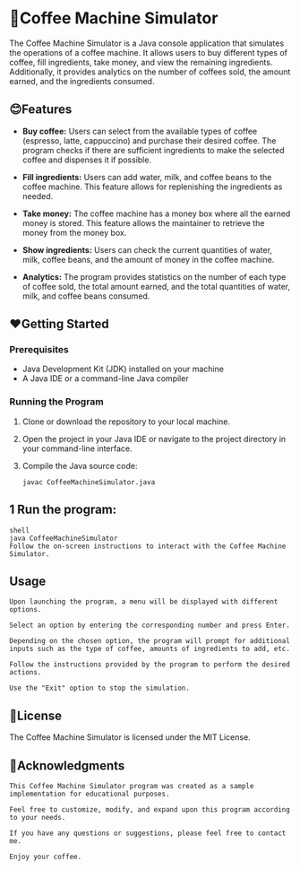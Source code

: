 # 🏡Coffee Machine Simulator

The Coffee Machine Simulator is a Java console application that simulates the operations of a coffee machine. It allows users to buy different types of coffee, fill ingredients, take money, and view the remaining ingredients. Additionally, it provides analytics on the number of coffees sold, the amount earned, and the ingredients consumed.

## 😊Features

- **Buy coffee:** Users can select from the available types of coffee (espresso, latte, cappuccino) and purchase their desired coffee. The program checks if there are sufficient ingredients to make the selected coffee and dispenses it if possible.

- **Fill ingredients:** Users can add water, milk, and coffee beans to the coffee machine. This feature allows for replenishing the ingredients as needed.

- **Take money:** The coffee machine has a money box where all the earned money is stored. This feature allows the maintainer to retrieve the money from the money box.

- **Show ingredients:** Users can check the current quantities of water, milk, coffee beans, and the amount of money in the coffee machine.

- **Analytics:** The program provides statistics on the number of each type of coffee sold, the total amount earned, and the total quantities of water, milk, and coffee beans consumed.

## ❤️Getting Started

### Prerequisites

- Java Development Kit (JDK) installed on your machine
- A Java IDE or a command-line Java compiler

### Running the Program

1. Clone or download the repository to your local machine.

2. Open the project in your Java IDE or navigate to the project directory in your command-line interface.

3. Compile the Java source code:

   ```shell
   javac CoffeeMachineSimulator.java

## 1 Run the program:
```
shell
java CoffeeMachineSimulator
Follow the on-screen instructions to interact with the Coffee Machine Simulator.
```

## Usage
```
Upon launching the program, a menu will be displayed with different options.

Select an option by entering the corresponding number and press Enter.

Depending on the chosen option, the program will prompt for additional inputs such as the type of coffee, amounts of ingredients to add, etc.

Follow the instructions provided by the program to perform the desired actions.

Use the "Exit" option to stop the simulation.
```

## 🪪License
The Coffee Machine Simulator is licensed under the MIT License.

## 📖Acknowledgments
```
This Coffee Machine Simulator program was created as a sample implementation for educational purposes.

Feel free to customize, modify, and expand upon this program according to your needs.

If you have any questions or suggestions, please feel free to contact me.

Enjoy your coffee.
```
   
